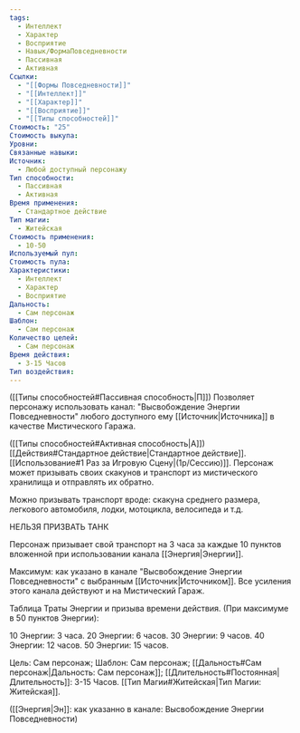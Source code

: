 ```yaml
---
tags:
  - Интеллект
  - Характер
  - Восприятие
  - Навык/ФормаПовседневности
  - Пассивная
  - Активная
Ссылки:
  - "[[Формы Повседневности]]"
  - "[[Интеллект]]"
  - "[[Характер]]"
  - "[[Восприятие]]"
  - "[[Типы способностей]]"
Стоимость: "25"
Стоимость выкупа: 
Уровни: 
Связанные навыки: 
Источник:
  - Любой доступный персонажу
Тип способности:
  - Пассивная
  - Активная
Время применения:
  - Стандартное действие
Тип магии:
  - Житейская
Стоимость применения:
  - 10-50
Используемый пул: 
Стоимость пула: 
Характеристики:
  - Интеллект
  - Характер
  - Восприятие
Дальность:
  - Сам персонаж
Шаблон:
  - Сам персонаж
Количество целей:
  - Сам персонаж
Время действия:
  - 3-15 Часов
Тип воздействия:
---
```

([[Типы способностей#Пассивная способность|П]]) Позволяет персонажу использовать канал: "Высвобождение Энергии Повседневности" любого доступного ему [[Источник|Источника]] в качестве Мистического Гаража.

([[Типы способностей#Активная способность|А]]) [[Действия#Стандартное действие|Стандартное действие]]. [[Использование#1 Раз за Игровую Сцену|(1р/Сессию)]]. Персонаж может призывать своих скакунов и транспорт из мистического хранилища и отправлять их обратно. 

Можно призывать транспорт вроде: скакуна среднего размера, легкового автомобиля, лодки, мотоцикла, велосипеда и т.д.

НЕЛЬЗЯ ПРИЗВАТЬ ТАНК

Персонаж призывает свой транспорт на 3 часа за каждые 10 пунктов вложенной при использовании канала [[Энергия|Энергии]]. 

Максимум: как указано в канале "Высвобождение Энергии Повседневности" с выбранным [[Источник|Источником]]. Все усиления этого канала действуют и на Мистический Гараж.

Таблица Траты Энергии и призыва времени действия.
(При максимуме в 50 пунктов Энергии):

10 Энергии: 3 часа.
20 Энергии: 6 часов.
30 Энергии: 9 часов.
40 Энергии: 12 часов.
50 Энергии: 15 часов. 

Цель: Сам персонаж; Шаблон: Сам персонаж; [[Дальность#Сам персонаж|Дальность: Сам персонаж]]; [[Длительность#Постоянная|Длительность]]: 3-15 Часов. [[Тип Магии#Житейская|Тип Магии: Житейская]]. 

([[Энергия|Эн]]: как указанно в канале: Высвобождение Энергии Повседневности)